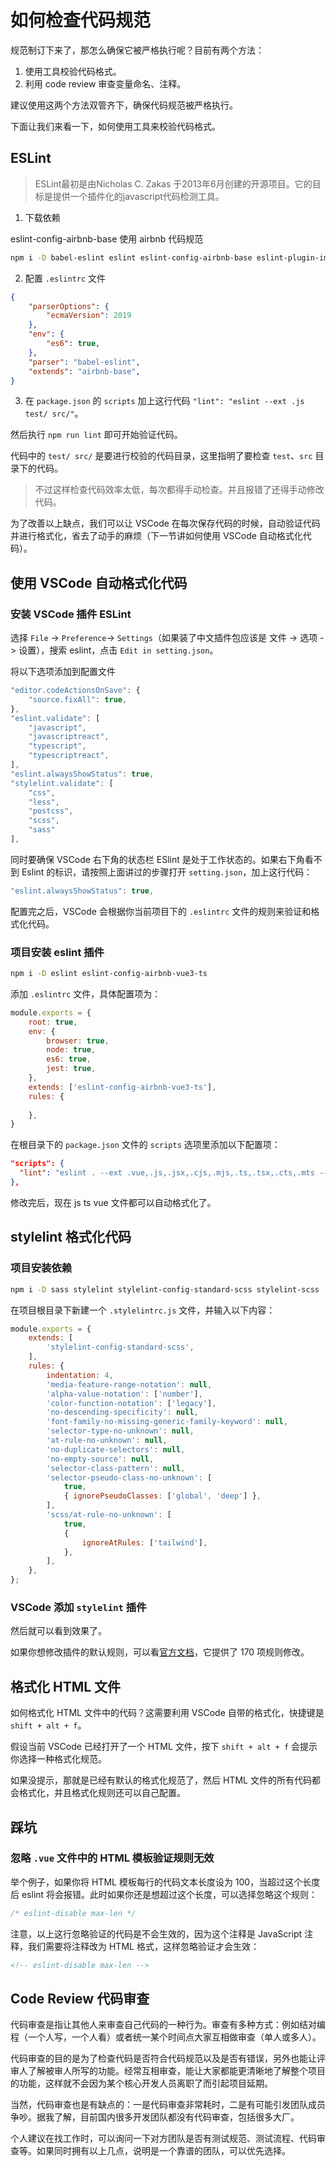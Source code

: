 # 如何检查代码规范

规范制订下来了，那怎么确保它被严格执行呢？目前有两个方法：

1. 使用工具校验代码格式。
2. 利用 code review 审查变量命名、注释。

建议使用这两个方法双管齐下，确保代码规范被严格执行。

下面让我们来看一下，如何使用工具来校验代码格式。

## ESLint

> ESLint最初是由Nicholas C. Zakas 于2013年6月创建的开源项目。它的目标是提供一个插件化的javascript代码检测工具。

1. 下载依赖

eslint-config-airbnb-base 使用 airbnb 代码规范

``` bash
npm i -D babel-eslint eslint eslint-config-airbnb-base eslint-plugin-import
```

2. 配置 `.eslintrc` 文件

```json
{
    "parserOptions": {
        "ecmaVersion": 2019
    },
    "env": {
        "es6": true,
    },
    "parser": "babel-eslint",
    "extends": "airbnb-base",
}
```

3. 在 `package.json` 的 `scripts` 加上这行代码 `"lint": "eslint --ext .js test/ src/"`。

然后执行 `npm run lint` 即可开始验证代码。

代码中的 `test/ src/` 是要进行校验的代码目录，这里指明了要检查 `test`、`src` 目录下的代码。

> 不过这样检查代码效率太低，每次都得手动检查。并且报错了还得手动修改代码。

为了改善以上缺点，我们可以让 VSCode 在每次保存代码的时候，自动验证代码并进行格式化，省去了动手的麻烦（下一节讲如何使用 VSCode 自动格式化代码）。

## 使用 VSCode 自动格式化代码

### 安装 VSCode 插件 ESLint

选择 `File` -> `Preference`-> `Settings`（如果装了中文插件包应该是 文件 -> 选项 -> 设置），搜索 eslint，点击 `Edit in setting.json`。

将以下选项添加到配置文件

```js
"editor.codeActionsOnSave": {
    "source.fixAll": true,
},
"eslint.validate": [
    "javascript",
    "javascriptreact",
    "typescript",
    "typescriptreact",
],
"eslint.alwaysShowStatus": true,
"stylelint.validate": [
    "css",
    "less",
    "postcss",
    "scss",
    "sass"
],
```

同时要确保 VSCode 右下角的状态栏 ESlint 是处于工作状态的。如果右下角看不到 Eslint 的标识，请按照上面讲过的步骤打开 `setting.json`，加上这行代码：

```js
"eslint.alwaysShowStatus": true,
```

配置完之后，VSCode 会根据你当前项目下的 `.eslintrc` 文件的规则来验证和格式化代码。

### 项目安装 eslint 插件

``` bash
npm i -D eslint eslint-config-airbnb-vue3-ts
```

添加 `.eslintrc` 文件，具体配置项为：

``` js
module.exports = {
    root: true,
    env: {
        browser: true,
        node: true,
        es6: true,
        jest: true,
    },
    extends: ['eslint-config-airbnb-vue3-ts'],
    rules: {
        
    },
}
```

在根目录下的 `package.json` 文件的 `scripts` 选项里添加以下配置项：

```json
"scripts": {
  "lint": "eslint . --ext .vue,.js,.jsx,.cjs,.mjs,.ts,.tsx,.cts,.mts --fix --ignore-path .gitignore",
},
```

修改完后，现在 js ts vue 文件都可以自动格式化了。

## stylelint 格式化代码

### 项目安装依赖

``` bash
npm i -D sass stylelint stylelint-config-standard-scss stylelint-scss
```

在项目根目录下新建一个 `.stylelintrc.js` 文件，并输入以下内容：

```js
module.exports = {
    extends: [
        'stylelint-config-standard-scss',
    ],
    rules: {
        indentation: 4,
        'media-feature-range-notation': null,
        'alpha-value-notation': ['number'],
        'color-function-notation': ['legacy'],
        'no-descending-specificity': null,
        'font-family-no-missing-generic-family-keyword': null,
        'selector-type-no-unknown': null,
        'at-rule-no-unknown': null,
        'no-duplicate-selectors': null,
        'no-empty-source': null,
        'selector-class-pattern': null,
        'selector-pseudo-class-no-unknown': [
            true,
            { ignorePseudoClasses: ['global', 'deep'] },
        ],
        'scss/at-rule-no-unknown': [
            true,
            {
                ignoreAtRules: ['tailwind'],
            },
        ],
    },
};
```

### VSCode 添加 `stylelint` 插件

然后就可以看到效果了。

如果你想修改插件的默认规则，可以看[官方文档](https://github.com/stylelint/stylelint/blob/5a8465770b4ec17bb1b47f359d1a17132a204a71/docs/user-guide/rules/list.md)，它提供了 170 项规则修改。

## 格式化 HTML 文件

如何格式化 HTML 文件中的代码？这需要利用 VSCode 自带的格式化，快捷键是 `shift + alt + f`。

假设当前 VSCode 已经打开了一个 HTML 文件，按下 `shift + alt + f` 会提示你选择一种格式化规范。

如果没提示，那就是已经有默认的格式化规范了，然后 HTML 文件的所有代码都会格式化，并且格式化规则还可以自己配置。

## 踩坑

### 忽略 `.vue` 文件中的 HTML 模板验证规则无效

举个例子，如果你将 HTML 模板每行的代码文本长度设为 100，当超过这个长度后 eslint 将会报错。此时如果你还是想超过这个长度，可以选择忽略这个规则：

``` js
/* eslint-disable max-len */
```

注意，以上这行忽略验证的代码是不会生效的，因为这个注释是 JavaScript 注释，我们需要将注释改为 HTML 格式，这样忽略验证才会生效：

``` html
<!-- eslint-disable max-len -->
```

## Code Review 代码审查

代码审查是指让其他人来审查自己代码的一种行为。审查有多种方式：例如结对编程（一个人写，一个人看）或者统一某个时间点大家互相做审查（单人或多人）。

代码审查的目的是为了检查代码是否符合代码规范以及是否有错误，另外也能让评审人了解被审人所写的功能。经常互相审查，能让大家都能更清晰地了解整个项目的功能，这样就不会因为某个核心开发人员离职了而引起项目延期。

当然，代码审查也是有缺点的：一是代码审查非常耗时，二是有可能引发团队成员争吵。据我了解，目前国内很多开发团队都没有代码审查，包括很多大厂。

个人建议在找工作时，可以询问一下对方团队是否有测试规范、测试流程、代码审查等。如果同时拥有以上几点，说明是一个靠谱的团队，可以优先选择。
